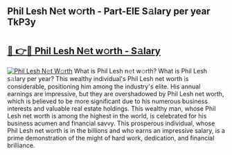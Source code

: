 ## Phil Lesh N𝚎t w𝚘rth - Part-EIE S𝚊lary per year TkP3y

# <h2><a href="http://gc1o88y.nevu.top/?p=Phil+Lesh">🔗 👉🔴 Phil Lesh N𝚎t w𝚘rth - S𝚊lary</a></h2>

[![Phil Lesh N𝚎t W𝚘rth](https://i.imgur.com/Oavwk0R.jpeg)](http://gc1o88y.nevu.top/?p=Phil+Lesh)
What is Phil Lesh n𝚎t w𝚘rth? What is Phil Lesh s𝚊lary per year?
This wealthy individual's Phil Lesh net worth is considerable, positioning him among the industry's elite. His annual earnings are impressive, but they are overshadowed by Phil Lesh net worth, which is believed to be more significant due to his numerous business interests and valuable real estate holdings. This wealthy man, whose Phil Lesh net worth is among the highest in the world, is celebrated for his business acumen and financial savvy. This prosperous individual, whose Phil Lesh net worth is in the billions and who earns an impressive salary, is a prime demonstration of the might of hard work, dedication, and financial brilliance.
